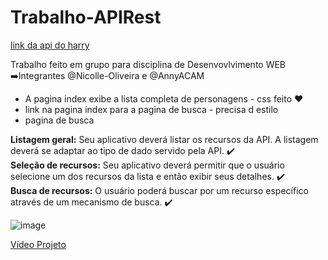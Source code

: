 # Trabalho-APIRest

[link da api do harry](https://hp-api.onrender.com/)

Trabalho feito em grupo para disciplina de Desenvovlvimento WEB <br>
➡️Integrantes @Nicolle-Oliveira e @AnnyACAM
- A pagina index exibe a lista completa de personagens - css feito :heart:
- link na pagina index para a pagina de busca - precisa d estilo
- pagina de busca


<b>Listagem geral:</b> Seu aplicativo deverá listar os recursos da API. A listagem deverá se adaptar ao tipo de dado servido pela API. ✔️ <br>
<b>Seleção de recursos:</b> Seu aplicativo deverá permitir que o usuário selecione um dos recursos da lista e então exibir seus detalhes. ✔️ <br>
<b>Busca de recursos:</b> O usuário poderá buscar por um recurso específico através de um mecanismo de busca. ✔️

![image](https://github.com/Nicolle-Oliveira/Trabalho-APIRest/assets/104570130/6146c8ee-413d-44aa-a17e-0272c32b9d08)

[Vídeo Projeto](https://drive.google.com/file/d/1b4QlTL4aKZArmFzahKc4XJvcqp6qAr74/view?usp=sharing)

